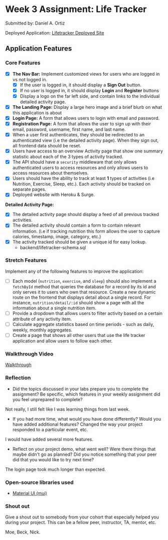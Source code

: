 # Week 3 Assignment: Life Tracker

Submitted by: Daniel A. Ortiz

Deployed Application: [Lifetracker Deployed Site](https://lifetracker-4life.surge.sh/)

## Application Features

### Core Features

- [x] **The Nav Bar:** Implement customized views for users who are logged in vs not logged in.
  - [x] If the user is logged in, it should display a **Sign Out** button.
  - [x] If no user is logged in, it should display **Login** and **Register** buttons
  - [x] Display a logo on the far left side, and contain links to the individual detailed activity page.
- [x] **The Landing Page:** Display a large hero image and a brief blurb on what this application is about
- [x] **Login Page:** A form that allows users to login with email and password.
- [x] **Registration Page:** A form that allows the user to sign up with their email, password, username, first name, and last name.
- [x] When a user first authenticates, they should be redirected to an authenticated view (i.e the detailed activity page). When they sign out, all frontend data should be reset.
- [x] Users have access to an overview Activity page that show one summary statistic about each of the 3 types of activity tracked.
- [x] The API should have a `security` middleware that only allows authenticated users to access resources and only allows users to access resources about themselves.
- [x] Users should have the ability to track at least **1** types of activities (i.e Nutrition, Exercise, Sleep, etc.). Each activity should be tracked on separate pages.
- [x] Deployed website with Heroku & Surge.

**Detailed Activity Page:**

- [x] The detailed activity page should display a feed of all previous tracked activities.
- [x] The detailed activity should contain a form to contain relevant information. (i.e if tracking nutrition this form allows the user to capture calories, timestamp, image, category, etc.)
- [x] The activity tracked should be given a unique id for easy lookup.
  - backend/lifetracker-schema.sql

### Stretch Features

Implement any of the following features to improve the application:

- [ ] Each model (`nutrition`, `exercise`, and `sleep`) should also implement a `fetchById` method that queries the database for a record by its id and only serves it to users who own that resource. Create a new dynamic route on the frontend that displays detail about a single record. For instance, `nutrition/detail/:id` should show a page with all the information about a single nutrition item.
- [ ] Provide a dropdown that allows users to filter activity based on a certain attribute of any activity item.
- [ ] Calculate aggregate statistics based on time periods - such as daily, weekly, monthly aggregates.
- [ ] Create a page that shows all other users that use the life tracker application and allow users to follow each other.

### Walkthrough Video

[Walkthrough](https://www.loom.com/share/3b016c7d23c34b54beaab12c5f32c27a)

### Reflection

- Did the topics discussed in your labs prepare you to complete the assignment? Be specific, which features in your weekly assignment did you feel unprepared to complete?

Not really, I still felt like I was learning things from last week.

- If you had more time, what would you have done differently? Would you have added additional features? Changed the way your project responded to a particular event, etc.

I would have added several more features.

- Reflect on your project demo, what went well? Were there things that maybe didn't go as planned? Did you notice something that your peer did that you would like to try next time?

The login page took much longer than expected.

### Open-source libraries used

- [Material UI (mui)](https://mui.com/)

### Shout out

Give a shout out to somebody from your cohort that especially helped you during your project. This can be a fellow peer, instructor, TA, mentor, etc.

Moe, Beck, Nick.
